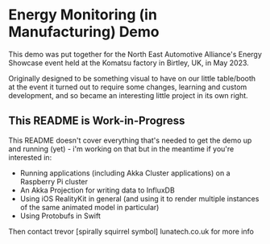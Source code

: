 # Energy Monitoring (in Manufacturing) Demo

This demo was put together for the North East Automotive Alliance's Energy Showcase event held at the Komatsu factory in Birtley, UK, in May 2023.

Originally designed to be something visual to have on our little table/booth at the event it turned out to require some changes, learning and custom development, and so became an interesting little project in its own right.

## This README is Work-in-Progress

This README doesn't cover everything that's needed to get the demo up and running (yet) - i'm working on that but in the meantime if you're interested in:
- Running applications (including Akka Cluster applications) on a Raspberry Pi cluster
- An Akka Projection for writing data to InfluxDB
- Using iOS RealityKit in general (and using it to render multiple instances of the same animated model in particular)
- Using Protobufs in Swift

Then contact trevor [spirally squirrel symbol] lunatech.co.uk for more info
